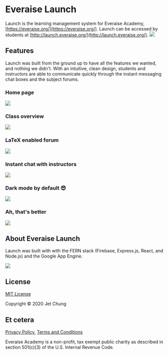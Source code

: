 # Everaise Launch

Launch is the learning management system for Everaise Academy, [https://everaise.org/](https://everaise.org/). Launch can be accessed by students at [http://launch.everaise.org/](http://launch.everaise.org/).
![](https://scontent.xx.fbcdn.net/v/t1.15752-9/104492656_214119173212387_2668032283884793060_n.png?_nc_cat=110&_nc_sid=b96e70&_nc_ohc=Zb-f9kKNb-4AX8-PzHe&_nc_ad=z-m&_nc_cid=0&_nc_ht=scontent.xx&oh=1fbb7277394fbf350c688b773ae036e4&oe=5F121429) 


## Features
Launch was built from the ground up to have all the features we wanted, and nothing we didn't. With an intuitive, clean design, students and instructors are able to communicate quickly through the instant messaging chat boxes and the subject forums.

### Home page
![](https://scontent.xx.fbcdn.net/v/t1.15752-9/104573988_772010456668193_1305286182518946085_n.png?_nc_cat=106&_nc_sid=b96e70&_nc_ohc=HmTHiVwGonkAX913fEY&_nc_ad=z-m&_nc_cid=0&_nc_ht=scontent.xx&oh=b1f3748aa995c14f442154c31bb90519&oe=5F0F3E6F)

### Class overview
![](https://scontent.xx.fbcdn.net/v/t1.15752-9/104573988_595599971339533_149461944457568371_n.png?_nc_cat=102&_nc_sid=b96e70&_nc_ohc=Uxt708TYtHIAX_y1-vH&_nc_ad=z-m&_nc_cid=0&_nc_ht=scontent.xx&oh=5886cd195e437bdd053cd712c49865a8&oe=5F0EFF25)

### LaTeX enabled forum
![](https://scontent.xx.fbcdn.net/v/t1.15752-9/104547017_631148551089236_1515013620827345643_n.png?_nc_cat=104&_nc_sid=b96e70&_nc_ohc=VDPLiiOJhjkAX8oEaDH&_nc_ad=z-m&_nc_cid=0&_nc_ht=scontent.xx&oh=fab49efcdbf6be93985fec80a723bbe6&oe=5F1025A3)

### Instant chat with instructors
![](https://scontent.xx.fbcdn.net/v/t1.15752-9/83297586_308343966870781_861816834679978447_n.png?_nc_cat=102&_nc_sid=b96e70&_nc_ohc=VrebMAHW2asAX8VE-GI&_nc_ad=z-m&_nc_cid=0&_nc_ht=scontent.xx&oh=fba983b89a28ea9b4e8134301b864d85&oe=5F0F0260)

### Dark mode by default 😎
![](https://scontent.xx.fbcdn.net/v/t1.15752-9/104451556_291343698897363_1547290662105173133_n.png?_nc_cat=109&_nc_sid=b96e70&_nc_ohc=3-CnWhuacIsAX_2itw2&_nc_ad=z-m&_nc_cid=0&_nc_ht=scontent.xx&oh=1a6ac82496047e33b1e59d27f279e8c8&oe=5F10F8F6)

### Ah, that's better
![](https://scontent.xx.fbcdn.net/v/t1.15752-9/103981130_3172309222814747_3349787127999817077_n.png?_nc_cat=111&_nc_sid=b96e70&_nc_ohc=y5yf2YGpL88AX9ed_97&_nc_ad=z-m&_nc_cid=0&_nc_ht=scontent.xx&oh=004a3fdebdf7430fac7cb8ddcdb64b52&oe=5F10618E)
## About Everaise Launch

Launch was built with with the FERN stack (Firebase, Express.js, React, and Node.js) and the Google App Engine. 

![](https://scontent.xx.fbcdn.net/v/t1.15752-9/104289277_2328836940753086_7256520636304122880_n.png?_nc_cat=106&_nc_sid=b96e70&_nc_ohc=LSoZnpPOtxAAX8_Z9o5&_nc_ad=z-m&_nc_cid=0&_nc_ht=scontent.xx&oh=a2a9f0be6f9c2827593ebfdea868347e&oe=5F0F1D2A)

## License
[MIT License](https://github.com/JetChung/Everaise-Launch/blob/master/LICENSE.md)

Copyright &copy; 2020 Jet Chung


## Et cetera
[Privacy Policy](https://github.com/Everaise-Academy/Everaise-Launch/blob/master/PRIVACY_POLICY.md), [Terms and Conditions](https://github.com/Everaise-Academy/Everaise-Launch/blob/master/TERMS_AND_CONDITIONS.md)

Everaise Academy is a non-profit, tax exempt public charity as described in section 501(c)(3) of the U.S. Internal Revenue Code.

